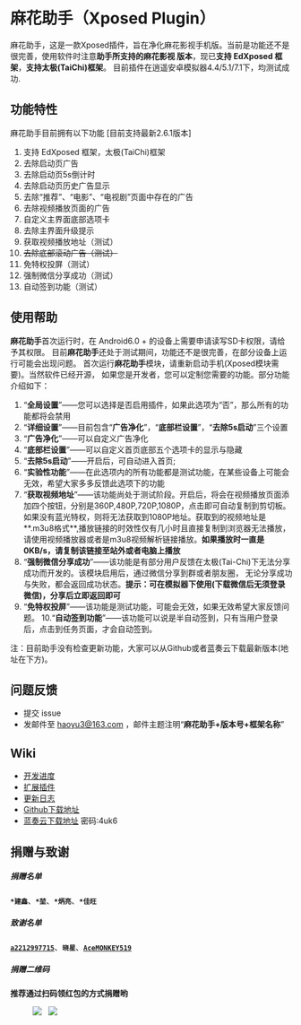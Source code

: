 # 麻花助手（Xposed Plugin）

麻花助手，这是一款Xposed插件，旨在净化麻花影视手机版。当前是功能还不是很完善，使用软件时注意**助手所支持的麻花影视
 版本**，现已**支持 EdXposed 框架**，**支持太极(TaiChi)框架**。
 目前插件在逍遥安卓模拟器4.4/5.1/7.1下，均测试成功.

## 功能特性

麻花助手目前拥有以下功能 [目前支持最新2.6.1版本]
1. 支持 EdXposed 框架，太极(TaiChi)框架
2. 去除启动页广告
3. 去除启动页5s倒计时
4. 去除启动页历史广告显示
5. 去除“推荐”、“电影”、“电视剧”页面中存在的广告
6. 去除视频播放页面的广告
7. 自定义主界面底部选项卡
8. 去除主界面升级提示
9. 获取视频播放地址（测试）
10. ~~去除底部滚动广告（测试）~~
11. 免特权投屏（测试）
12. 强制微信分享成功（测试）
13. 自动签到功能（测试）
   
## 使用帮助
   
   **麻花助手**首次运行时，在 Android6.0 + 的设备上需要申请读写SD卡权限，请给予其权限。
   目前**麻花助手**还处于测试期间，功能还不是很完善，在部分设备上运行可能会出现问题。
   首次运行**麻花助手**模块，请重新启动手机(Xposed模块需要)。当然软件已经开源，
   如果您是开发者，您可以定制您需要的功能。部分功能介绍如下：
     
   1. “**全局设置**”——您可以选择是否启用插件，如果此选项为“否”，那么所有的功能都将会禁用  
   2. “**详细设置**”——目前包含“**广告净化**”，“**底部栏设置**”，“**去除5s启动**”三个设置  
   3. “**广告净化**”——可以自定义广告净化 
   4. “**底部栏设置**”——可以自定义首页底部五个选项卡的显示与隐藏  
   5. “**去除5s启动**”——开启后，可自动进入首页; 
   6. “**实验性功能**”——在此选项内的所有功能都是测试功能，在某些设备上可能会无效，希望大家多多反馈此选项下的功能   
   7. “**获取视频地址**”——该功能尚处于测试阶段。开启后，将会在视频播放页面添加四个按钮，分别是360P,480P,720P,1080P，点击即可自动复制到剪切板。
   如果没有蓝光特权，则将无法获取到1080P地址。获取到的视频地址是**.m3u8格式**,播放链接的时效性仅有几小时且直接复制到浏览器无法播放，
   请使用视频播放器或者是m3u8视频解析链接播放。**如果播放时一直是0KB/s，请复制该链接至站外或者电脑上播放**
   8. “**强制微信分享成功**”——该功能是有部分用户反馈在太极(Tai-Chi)下无法分享成功而开发的。该模块启用后，通过微信分享到群或者朋友圈，
   无论分享成功与失败，都会返回成功状态。**提示：可在模拟器下使用(下载微信后无须登录微信)，分享后立即返回即可**
   9. “**免特权投屏**”——该功能是测试功能，可能会无效，如果无效希望大家反馈问题。
   10.“**自动签到功能**”——该功能可以说是半自动签到，只有当用户登录后，点击到任务页面，才会自动签到。
   
   注：目前助手没有检查更新功能，大家可以从Github或者蓝奏云下载最新版本(地址在下方)。
   
## 问题反馈
* 提交 issue
* 发邮件至 haoyu3@163.com ，邮件主题注明“**麻花助手+版本号+框架名称**”

## Wiki

* [开发进度](https://github.com/1595901624/mhzs/wiki/开发进度)
* [扩展插件](https://github.com/1595901624/mhzs/wiki/扩展插件)
* [更新日志](https://github.com/1595901624/mhzs/wiki/更新日志)
* [Github下载地址](https://github.com/1595901624/mhzs/releases)
* [蓝奏云下载地址](https://www.lanzous.com/b614986/)   密码:4uk6


## 捐赠与致谢

##### 捐赠名单

**`*建鑫`**、**`*堃`**、**`*炳亮`**、**`*佳旺`**

##### 致谢名单

**[`a2212997715`](https://github.com/a2212997715)**、**`晓星`**、**[`AceMONKEY519`](https://github.com/AceMONKEY519)**  

##### 捐赠二维码

**推荐通过扫码领红包的方式捐赠哟**

<figure class="half">
    <img src="https://github.com/1595901624/mhzs/blob/master/lucky.jpg?raw=true">
    &nbsp;
    <img src="https://github.com/1595901624/mhzs/blob/master/alipayc.jpg?raw=true">
    <!--&nbsp;-->
    <!--<img src="https://github.com/1595901624/mhzs/blob/master/wechatc.jpg?raw=true">-->
</figure>


<!--![支付宝捐赠](https://github.com/1595901624/mhzs/blob/master/alipayc.jpg?raw=true)-->

<!--![微信捐赠](https://github.com/1595901624/mhzs/blob/master/wechatc.jpg?raw=true)-->

   
